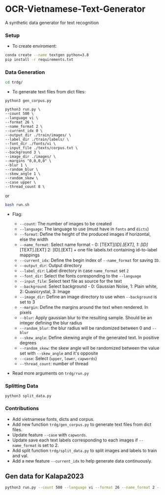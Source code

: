 # OCR-Vietnamese-Text-Generator

A synthetic data generator for text recognition


### Setup

- To create enviroment: 
```bash
conda create --name textgen python=3.8
pip install -r requirements.txt
```

### Data Generation

```bash
cd trdg/
```

- To generate text files from dict files:

```
python3 gen_corpus.py
```

```
python3 run.py \
--count 500 \
--language vi \
--format 26 \
--name_format 2 \
--current_idx 0 \
--output_dir ./train/images/ \
--label_dir ./train/labels/ \
--font_dir ./fonts/vi \
--input_file ./texts/corpus.txt \
--background 3 \
--image_dir ./images/ \
--margins "0,0,0,0" \
--blur 1 \
--random_blur \
--skew_angle 1 \
--random_skew \
--case upper \
--thread_count 8 \
```

or 
```bash 
bash run.sh
```

- Flag:
    - `--count`: The number of images to be created
    - `--language`: The language to use (must have in `fonts` and `dicts`)
    - `--format`: Define the height of the produced images if horizontal, else the width
    - `--name_format`: Select name format - 0: [TEXT]_[ID].[EXT], 1: [ID]_[TEXT].[EXT] 2: [ID].[EXT] + one file labels.txt containing id-to-label mappings
    - `--current_idx`: Define the begin index of `--name_format` for saving `ID`.
    - `--output_dir`: Output directory
    - `--label_dir`: Label directory in case `name_format` set `2`
    - `--font_dir`: Select the fonts coresponding to the `--language`
    - `--input_file`: Select text file as source for the text
    - `--background`: Select background - 0: Gaussian Noise, 1: Plain white, 2: Quasicrystal, 3: Image
    - `--image_dir`: Define an image directory to use when `--background` is set to 3
    - `--margin`: Define the margins around the text when rendered. In pixels
    - `--blur`: Apply gaussian blur to the resulting sample. Should be an integer defining the blur radius
    - `--random_blur`: the blur radius will be randomized between 0 and `--blur`
    - `--skew_angle`: Define skewing angle of the generated text. In positive degrees
    - `--random_skew`: the skew angle will be randomized between the value set with `--skew_angle` and it's opposite
    - `--case`: Select (`upper`, `lower`, `capwords`)
    - `--thread_count`: number of thread

- Read more arguments on `trdg/run.py`


### Splitting Data

```
python3 split_data.py
```

### Contributions

- Add vietnamese fonts, dicts and corpus.
- Add new function `trdg/gen_corpus.py` to generate text files from dict files.
- Update feature `--case` with `capwords`.
- Update save each text labels corresponding to each images if `--name_format` is set to 2.
- Add split function `trdg/split_data.py` to split images and labels to train and val.
- Add a new feature `--current_idx` to help generate data continuously.

## Gen data for Kalapa2023
```bash
python3 run.py --count 500 --language vi --format 26 --name_format 2 --current_idx 0 --output_dir ./train/images/ --label_dir ./train/labels/ --font_dir ./fonts/HWT --input_file ./texts/line_text_500k.txt --background 3 --image_dir ./images/ --margins "2,10,2,2" --blur 0 --random_blur --skew_angle 1 --random_skew  --thread_count 8 -f 64
```